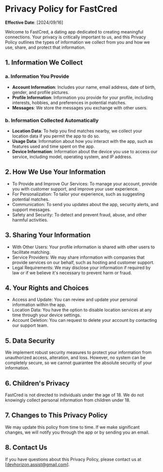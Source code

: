 # Privacy Policy for FastCred

**Effective Date**: [2024/09/16]

Welcome to FastCred, a dating app dedicated to creating meaningful connections. Your privacy is critically important to us, and this Privacy Policy outlines the types of information we collect from you and how we use, share, and protect that information.

## 1. Information We Collect

### a. Information You Provide

- **Account Information**: Includes your name, email address, date of birth, gender, and profile pictures.
- **Profile Information**: Information you provide for your profile, including interests, hobbies, and preferences in potential matches.
- **Messages**: We store the messages you exchange with other users.

### b. Information Collected Automatically

- **Location Data**: To help you find matches nearby, we collect your location data if you permit the app to do so.
- **Usage Data**: Information about how you interact with the app, such as features used and time spent on the app.
- **Device Information**: Information about the device you use to access our service, including model, operating system, and IP address.

## 2. How We Use Your Information

- To Provide and Improve Our Services: To manage your account, provide you with customer support, and improve your user experience.
- For Personalization: To tailor your experience, such as suggesting potential matches.
- Communication: To send you updates about the app, security alerts, and support messages.
- Safety and Security: To detect and prevent fraud, abuse, and other harmful activities.

## 3. Sharing Your Information

- With Other Users: Your profile information is shared with other users to facilitate matching.
- Service Providers: We may share information with companies that provide services on our behalf, such as hosting and customer support.
- Legal Requirements: We may disclose your information if required by law or if we believe it's necessary to prevent harm or fraud.

## 4. Your Rights and Choices

- Access and Update: You can review and update your personal information within the app.
- Location Data: You have the option to disable location services at any time through your device settings.
- Account Deletion: You can request to delete your account by contacting our support team.

## 5. Data Security

We implement robust security measures to protect your information from unauthorized access, alteration, and loss. However, no system can be completely secure, so we cannot guarantee the absolute security of your information.

## 6. Children's Privacy

FastCred is not directed to individuals under the age of 18. We do not knowingly collect personal information from children under 18.

## 7. Changes to This Privacy Policy

We may update this policy from time to time. If we make significant changes, we will notify you through the app or by sending you an email.

## 8. Contact Us

If you have questions about this Privacy Policy, please contact us at [devhorizon.assist@gmail.com].
